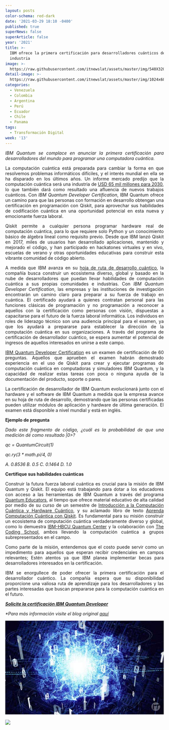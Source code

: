 ```yaml
---
layout: posts
color-schema: red-dark
date: '2021-03-29 18:10 -0400'
published: true
superNews: false
superArticle: false
year: '2021'
title: >-
  IBM ofrece la primera certificación para desarrolladores cuánticos de la
  industria
image: >-
  https://raw.githubusercontent.com/itnewslat/assets/master/img/540X320/Computacion-Cuantica-p.jpg
detail-image: >-
  https://raw.githubusercontent.com/itnewslat/assets/master/img/1024x680/Computacion-Cuantica-g.jpg
categories:
  - Venezuela
  - Colombia
  - Argentina
  - Perú
  - Ecuador
  - Chile
  - Panama
tags:
  - Transformación Digital
week: '13'
---
```


<p style="text-align: justify;"><em>IBM Quantum se complace en anunciar la primera certificación para desarrolladores del mundo para programar una computadora cuántica.</em></p>
<p style="text-align: justify;">La computación cuántica está preparada para cambiar la forma en que resolvemos problemas informáticos difíciles, y el interés mundial en ella se ha disparado en los últimos años. Un informe mercado predijo que la computación cuántica será una industria de <a href="https://www.globenewswire.com/news-release/2020/02/10/1982087/0/en/Quantum-Computing-Market-is-Poised-to-Surpass-64-988-3-Million-By-2030-P-S-Intelligence.html">USD 65 mil millones para 2030</a>, lo que también dará como resultado una afluencia de nuevos trabajos cuánticos. Con <em>IBM Quantum Developer Certification</em>, IBM Quantum ofrece un camino para que las personas con formación en desarrollo obtengan una certificación en programación con Qiskit, para aprovechar sus habilidades de codificación cuántica en una oportunidad potencial en esta nueva y emocionante fuerza laboral.</p>
<p style="text-align: justify;">Qiskit permite a cualquier persona programar hardware real de computación cuántica, para lo que requiere solo Python y un conocimiento básico de álgebra lineal como requisito previo. Desde que IBM lanzó Qiskit en 2017, miles de usuarios han desarrollado aplicaciones, mantenido y mejorado el código, y han participado en hackatones virtuales y en vivo, escuelas de verano y otras oportunidades educativas para construir esta vibrante comunidad de código abierto.</p>
<p style="text-align: justify;">A medida que IBM avanza en su <a href="https://www.ibm.com/blogs/research/2021/02/quantum-development-roadmap/">hoja de ruta de desarrollo cuántico</a>, la compañía busca construir un ecosistema diverso, global y basado en la nube de desarrolladores que puedan llevar habilidades de computación cuántica a sus propias comunidades e industrias. Con <em>IBM Quantum Developer Certification</em>, las empresas y las instituciones de investigación encontrarán un camino claro para preparar a su fuerza de trabajo en cuántica. El certificado ayudará a quienes contratan personal para las funciones clásicas de programación y no programación a reconocer a aquellos con la certificación como personas con visión, dispuestas a capacitarse para el futuro de la fuerza laboral informática. Los individuos en roles de liderazgo técnico son una audiencia principal para el examen, ya que los ayudará a prepararse para establecer la dirección de la computación cuántica en sus organizaciones. A través del programa de certificación de desarrollador cuántico, se espera aumentar el potencial de ingresos de aquellos interesados en unirse a este campo.</p>
<p style="text-align: justify;"><a href="https://www.ibm.com/certify/oops">IBM Quantum Developer Certification</a> es un examen de certificación de 60 preguntas. Aquellos que aprueben el examen habrán demostrado experiencia en el uso de Qiskit para crear y ejecutar programas de computación cuántica en computadoras y simuladores IBM Quantum, y la capacidad de realizar estas tareas con poca o ninguna ayuda de la documentación del producto, soporte o pares.</p>
<p style="text-align: justify;">La certificación de desarrollador de IBM Quantum evolucionará junto con el hardware y el software de IBM Quantum a medida que la empresa avance en su hoja de ruta de desarrollo, demostrando que las personas certificadas pueden utilizar módulos de aplicación y hardware de última generación. El examen está disponible a nivel mundial y está en inglés.</p>
<p style="text-align: justify;"><strong>Ejemplo de pregunta</strong></p>
<p style="text-align: justify;"><em>Dado este fragmento de código, ¿cuál es la probabilidad de que una medición dé como resultado |0&gt;?</em></p>
<p style="text-align: justify;"><em>qc = QuantumCircuit(1)</em></p>
<p style="text-align: justify;"><em>qc.ry(3 * math.pi/4, 0)</em></p>
<p style="text-align: justify;"><em>A. 0.8536 </em>
<em>B. 0.5</em>
<em>C. 0.1464 </em>
<em>D. 1.0</em></p>
<p style="text-align: justify;"><strong>Certifique sus habilidades cuánticas</strong></p>
<p style="text-align: justify;">Construir la futura fuerza laboral cuántica es crucial para la misión de IBM Quantum y Qiskit. El equipo está trabajando para dotar a los educadores con acceso a las herramientas de IBM Quantum a través del programa <a href="https://quantum-computing.ibm.com/programs/educators">Quantum Educators</a>, al tiempo que ofrece material educativo de alta calidad por medio de su curso de un semestre de <a href="https://qiskit.org/learn/intro-qc-qh/">Introducción a la Computación Cuántica y Hardware Cuántico</a>, y su aclamado libro de texto <a href="https://qiskit.org/textbook/preface.html">Aprenda Computación Cuántica con Qiskit</a>. Es fundamental para su misión construir un ecosistema de computación cuántica verdaderamente diverso y global, como lo demuestra <a href="https://www.ibm.com/blogs/research/2021/02/ibm-hbcu-quantum-center-expands/">IBM-HBCU Quantum Center</a> y la colaboración con <a href="https://www.ibm.com/blogs/research/2020/10/quantum-coding-school/">The Coding School</a>, ambos llevando la computación cuántica a grupos subrepresentados en el campo.</p>
<p style="text-align: justify;">Como parte de la misión, entendemos que el costo puede servir como un impedimento para aquellos que esperan recibir credenciales en campos relevantes; Estén atentos ya que IBM planea implementar becas para desarrolladores interesados en la certificación.</p>
<p style="text-align: justify;">IBM se enorgullece de poder ofrecer la primera certificación para el desarrollador cuántico. La compañía espera que su disponibilidad proporcione una valiosa ruta de aprendizaje para los desarrolladores y las partes interesadas que buscan prepararse para la computación cuántica en el futuro.</p>
<p style="text-align: justify;"><a href="https://www.ibm.com/certify/exam?id=C1000-112"><strong><em>Solicite la certificación IBM Quantum Developer</em></strong></a></p>
<p style="text-align: justify;"><em> </em></p>
<p style="text-align: justify;"><em>*Para más información visite el blog original </em><a href="https://www.ibm.com/blogs/research/2021/03/quantum-developer-certification/"><em>aquí</em></a></p>

![](https://raw.githubusercontent.com/itnewslat/assets/master/img/540X320/Computacion-Cuantica-p.jpg)


<img src="https://tracker.metricool.com/c3po.jpg?hash=56f88a41e39ab42c063cc51676587a04"/>
